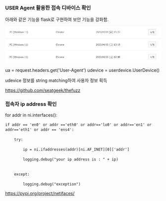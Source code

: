 

### USER Agent 활용한 접속 디바이스 확인 

아래와 같은 기능을 flask로 구현하여 보안 기능을 강화함. 

![접속내역](./image/접속내역.png)


 ua = request.headers.get('User-Agent')
 udevice = userdevice.UserDevice()

 udevice 정보를 string matching하여 사용자 정보 획득


https://github.com/seatgeek/thefuzz







### 접속자 ip address 확인

for addr in ni.interfaces():

    if addr == 'en0' or addr =='eth0' or addr=='lo0' or addr=='en1' or addr=='eth1' or addr == 'ens4':

        try:

            ip = ni.ifaddresses(addr)[ni.AF_INET][0]['addr']

            logging.debug("your ip address is : " + ip)


        except:

            logging.debug("exception")


https://pypi.org/project/netifaces/